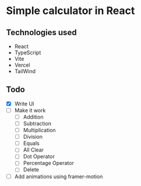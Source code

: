 # Simple calculator in React

## Technologies used

- React
- TypeScript
- Vite
- Vercel
- TailWind

## Todo

- [x] Write UI
- [ ] Make it work
  - [ ] Addition
  - [ ] Subtraction
  - [ ] Multiplication
  - [ ] Division
  - [ ] Equals
  - [ ] All Clear
  - [ ] Dot Operator
  - [ ] Percentage Operator
  - [ ] Delete
- [ ] Add animations using framer-motion
